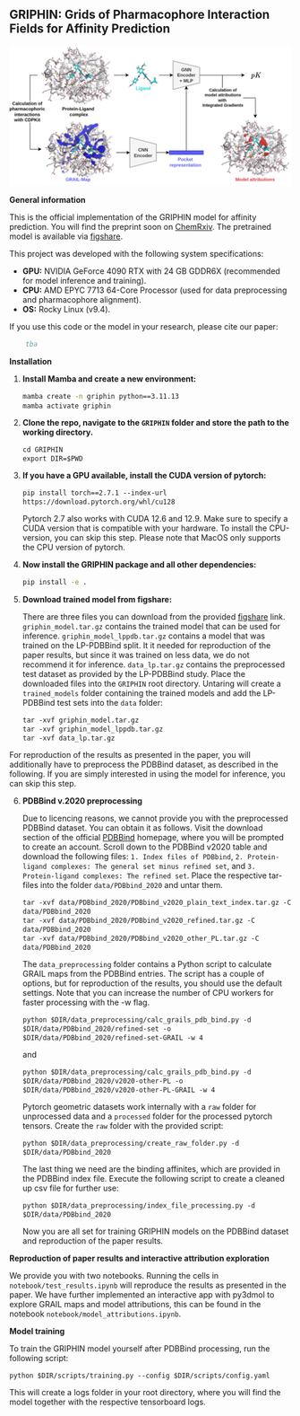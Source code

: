 ## GRIPHIN: Grids of Pharmacophore Interaction Fields for Affinity Prediction

![image](images/overview.png)

**General information**

This is the official implementation of the GRIPHIN model for affinity prediction.
You will find the preprint soon on [ChemRxiv]().
The pretrained model is available via [figshare](https://figshare.com/articles/journal_contribution/GRIPHIN_Grids_of_Pharmacophore_Interaction_Fields_for_Affinity_Prediction_-_Trained_model_and_preprocessed_data/30272203).

This project was developed with the following system specifications:
- **GPU:** NVIDIA GeForce 4090 RTX with 24 GB GDDR6X (recommended for model inference and training).
- **CPU:** AMD EPYC 7713 64-Core Processor (used for data preprocessing and pharmacophore alignment).
- **OS:** Rocky Linux (v9.4).

If you use this code or the model in your research, please cite our paper:

```bibtex
    tba
```

**Installation**

1. **Install Mamba and create a new environment:**

    ```bash
    mamba create -n griphin python==3.11.13
    mamba activate griphin
    ```

2. **Clone the repo, navigate to the `GRIPHIN` folder and store the path to the working directory.**

    ```
    cd GRIPHIN
    export DIR=$PWD
    ```

3. **If you have a GPU available, install the CUDA version of pytorch:**

    ```
    pip install torch==2.7.1 --index-url https://download.pytorch.org/whl/cu128
    ```
    Pytorch 2.7 also works with CUDA 12.6 and 12.9.
    Make sure to specify a CUDA version that is compatible with your hardware.
    To install the CPU-version, you can skip this step.
    Please note that MacOS only supports the CPU version of pytorch.

4. **Now install the GRIPHIN package and all other dependencies:**

    ```bash
    pip install -e .
    ```

5. **Download trained model from figshare:**

    There are three files you can download from the provided [figshare](https://figshare.com/articles/journal_contribution/GRIPHIN_Grids_of_Pharmacophore_Interaction_Fields_for_Affinity_Prediction_-_Trained_model_and_preprocessed_data/30272203) link.
    `griphin_model.tar.gz` contains the trained model that can be used for inference.
    `griphin_model_lppdb.tar.gz` contains a model that was trained on the LP-PDBBind split.
    It it needed for reproduction of the paper results, but since it was trained on less data, we do not recommend it for inference.
    `data_lp.tar.gz` contains the preprocessed test dataset as provided by the LP-PDBBind study.
    Place the downloaded files into the `GRIPHIN` root directory. 
    Untaring will create a `trained_models` folder containing the trained models and add the LP-PDBBind test sets into the `data` folder:

    ```
    tar -xvf griphin_model.tar.gz 
    tar -xvf griphin_model_lppdb.tar.gz
    tar -xvf data_lp.tar.gz
    ```

For reproduction of the results as presented in the paper, you will additionally have to preprocess the PDBBind dataset, as described in the following.
If you are simply interested in using the model for inference, you can skip this step.

6. **PDBBind v.2020 preprocessing**

    Due to licencing reasons, we cannot provide you with the preprocessed PDBBind dataset. You can obtain it as follows.
    Visit the download section of the official [PDBBind](https://www.pdbbind-plus.org.cn/download) homepage, where you will be prompted to create an account. 
    Scroll down to the PDBBind v2020 table and download the following files:
        `1. Index files of PDBbind`, `2. Protein-ligand complexes: The general set minus refined set`, and `3. Protein-ligand complexes: The refined set`.
    Place the respective tar-files into the folder `data/PDBbind_2020` and untar them.

    ```
    tar -xvf data/PDBbind_2020/PDBbind_v2020_plain_text_index.tar.gz -C data/PDBbind_2020
    tar -xvf data/PDBbind_2020/PDBbind_v2020_refined.tar.gz -C data/PDBbind_2020
    tar -xvf data/PDBbind_2020/PDBbind_v2020_other_PL.tar.gz -C data/PDBbind_2020
    ```
    
    The `data_preprocessing` folder contains a Python script to calculate GRAIL maps from the PDBBind entries. The script has a couple of options, but for reproduction of the results, you should use the default settings. Note that you can increase the number of CPU workers for faster processing with the -w flag.

    ```
    python $DIR/data_preprocessing/calc_grails_pdb_bind.py -d $DIR/data/PDBbind_2020/refined-set -o $DIR/data/PDBbind_2020/refined-set-GRAIL -w 4
    ```

    and 

    ```
    python $DIR/data_preprocessing/calc_grails_pdb_bind.py -d $DIR/data/PDBbind_2020/v2020-other-PL -o $DIR/data/PDBbind_2020/v2020-other-PL-GRAIL -w 4
    ```

    Pytorch geometric datasets work internally with a `raw` folder for unprocessed data and a `processed` folder for the processed pytorch tensors. 
    Create the `raw` folder with the provided script:

    ```
    python $DIR/data_preprocessing/create_raw_folder.py -d $DIR/data/PDBbind_2020
    ```

    The last thing we need are the binding affinites, which are provided in the PDBBind index file. 
    Execute the following script to create a cleaned up csv file for further use:

    ```
    python $DIR/data_preprocessing/index_file_processing.py -d $DIR/data/PDBbind_2020
    ```

    Now you are all set for training GRIPHIN models on the PDBBind dataset and reproduction of the paper results. 

**Reproduction of paper results and interactive attribution exploration**

We provide you with two notebooks. 
Running the cells in `notebook/test_results.ipynb` will reproduce the results as presented in the paper.
We have further implemented an interactive app with py3dmol to explore GRAIL maps and model attributions, this can be found in the notebook `notebook/model_attributions.ipynb`.

**Model training**

To train the GRIPHIN model yourself after PDBBind processing, run the following script:

```
python $DIR/scripts/training.py --config $DIR/scripts/config.yaml
```

This will create a logs folder in your root directory, where you will find the model together with the respective tensorboard logs.
